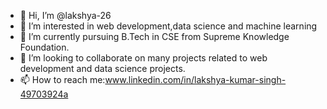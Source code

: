 - 👋 Hi, I’m @lakshya-26
- 👀 I’m interested in web development,data science and machine learning
- 🌱 I’m currently pursuing B.Tech in CSE from Supreme Knowledge Foundation.
- 💞️ I’m looking to collaborate on many projects related to web development and data science projects.
- 📫 How to reach me:www.linkedin.com/in/lakshya-kumar-singh-49703924a
<!---
lakshya-26/lakshya-26 is a ✨ special ✨ repository because its `README.md` (this file) appears on your GitHub profile.
You can click the Preview link to take a look at your changes.
--->
